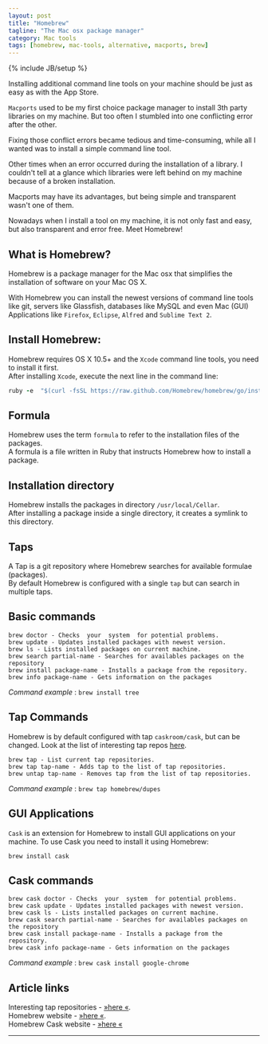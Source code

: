 ```yaml
---
layout: post
title: "Homebrew"
tagline: "The Mac osx package manager"
category: Mac tools 
tags: [homebrew, mac-tools, alternative, macports, brew]
---
```

{% include JB/setup %}

Installing additional command line tools on your machine should be just as easy as with the App Store.  

`Macports` used to be my first choice package manager to install 3th party libraries on my machine. But too often I stumbled into one conflicting error after the other.  

Fixing those conflict errors became tedious and time-consuming, while all I wanted was to install a simple command line tool.

Other times when an error occurred during the installation of a library. I couldn't tell at a glance which libraries were left behind on my machine because of a broken installation.

Macports may have its advantages, but being simple and transparent wasn't one of them.

Nowadays when I install a tool on my machine, it is not only fast and easy, but also transparent and error free. Meet Homebrew!

## What is Homebrew?
Homebrew is a package manager for the Mac osx that simplifies the installation of software on your Mac OS X.

With Homebrew you can install the newest versions of command line tools like git, servers like Glassfish, databases like MySQL and even Mac (GUI) Applications like `Firefox`, `Eclipse`, `Alfred` and `Sublime Text 2`.  


    
## Install Homebrew:  
Homebrew requires OS X 10.5+ and the `Xcode` command line tools, you need to install it first.  
After installing `Xcode`, execute the next line in the command line:

```ruby
ruby -e  "$(curl -fsSL https://raw.github.com/Homebrew/homebrew/go/install)"
```
  
## Formula
Homebrew uses the term `formula` to refer to the installation files of the packages.  
A formula is a file written in Ruby that instructs Homebrew how to install a package.

## Installation directory
Homebrew installs the packages in directory `/usr/local/Cellar`.  
After installing a package inside a single directory, it creates a symlink to this directory.

## Taps 
A Tap is a git repository where Homebrew searches for available formulae (packages).  
By default Homebrew is configured with a single `tap` but can search in multiple taps.

## Basic commands

```
brew doctor - Checks  your  system  for potential problems.  
brew update - Updates installed packages with newest version.  
brew ls - Lists installed packages on current machine.  
brew search partial-name - Searches for availables packages on the repository  
brew install package-name - Installs a package from the repository.  
brew info package-name - Gets information on the packages
```
_Command example_ : `brew install tree`

## Tap Commands
Homebrew is by default configured with tap `caskroom/cask`, but can be changed. Look at the list of interesting tap repos [here](https://github.com/Homebrew/homebrew/wiki/Interesting-Taps-&-Branches).  

```
brew tap - List current tap repositories.  
brew tap tap-name - Adds tap to the list of tap repositories.  
brew untap tap-name - Removes tap from the list of tap repositories. 
```
_Command example_ : `brew tap homebrew/dupes`  

## GUI Applications
`Cask` is an extension for Homebrew to install  GUI applications on your machine. 
To use Cask you need to install it using Homebrew:  

```
brew install cask
```

## Cask commands

```
brew cask doctor - Checks  your  system  for potential problems.  
brew cask update - Updates installed packages with newest version.  
brew cask ls - Lists installed packages on current machine.  
brew cask search partial-name - Searches for availables packages on the repository  
brew cask install package-name - Installs a package from the repository.  
brew cask info package-name - Gets information on the packages
```
_Command example_ : `brew cask install google-chrome`

## Article links
Interesting tap repositories - [&raquo;here &laquo;](https://github.com/Homebrew/homebrew/wiki/Interesting-Taps-&-Branches).  
Homebrew website - [&raquo;here &laquo;](http://brew.sh).  
Homebrew Cask website - [&raquo;here &laquo;](http://caskroom.io)

***





